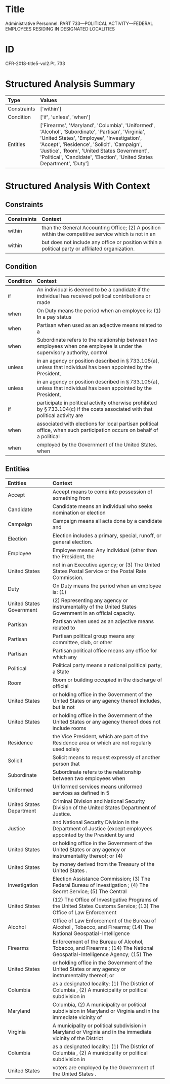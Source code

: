 # Title

 Administrative Personnel. PART 733—POLITICAL ACTIVITY—FEDERAL EMPLOYEES RESIDING IN DESIGNATED LOCALITIES


# ID

 CFR-2018-title5-vol2.Pt. 733


# Structured Analysis Summary

| Type        | Values                                                                                                                                                                                                                                                                                                                   |
|:------------|:-------------------------------------------------------------------------------------------------------------------------------------------------------------------------------------------------------------------------------------------------------------------------------------------------------------------------|
| Constraints | ['within']                                                                                                                                                                                                                                                                                                               |
| Condition   | ['if', 'unless', 'when']                                                                                                                                                                                                                                                                                                 |
| Entities    | ['Firearms', 'Maryland', 'Columbia', 'Uniformed', 'Alcohol', 'Subordinate', 'Partisan', 'Virginia', 'United States', 'Employee', 'Investigation', 'Accept', 'Residence', 'Solicit', 'Campaign', 'Justice', 'Room', 'United States Government', 'Political', 'Candidate', 'Election', 'United States Department', 'Duty'] |


# Structured Analysis With Context

 


## Constraints

| Constraints   | Context                                                                                              |
|:--------------|:-----------------------------------------------------------------------------------------------------|
| within        | than the General Accounting Office; (2) A position within the competitive service which is not in an |
| within        | but does not include any office or position within  a political party or affiliated organization.    |


## Condition

| Condition   | Context                                                                                                                                    |
|:------------|:-------------------------------------------------------------------------------------------------------------------------------------------|
| if          | An individual is deemed to be a candidate  if the individual has received political contributions or made                                  |
| when        | On Duty means the period  when an employee is: (1) In a pay status                                                                         |
| when        | Partisan  when used as an adjective means related to a                                                                                     |
| when        | Subordinate refers to the relationship between two employees  when one employee is under the supervisory authority, control                |
| unless      | in an agency or position described in &#167;&#8201;733.105(a), unless that individual has been appointed by the President,                 |
| unless      | in an agency or position described in &#167;&#8201;733.105(a), unless that individual has been appointed by the President,                 |
| if          | participate in political activity otherwise prohibited by &#167;&#8201;733.104(c) if the costs associated with that political activity are |
| when        | associated with elections for local partisan political office, when such participation occurs on behalf of a political                     |
| when        | employed by the Government of the United States. when                                                                                      |


## Entities

| Entities                 | Context                                                                                                                  |
|:-------------------------|:-------------------------------------------------------------------------------------------------------------------------|
| Accept                   | Accept means to come into possession of something from                                                                   |
| Candidate                | Candidate means an individual who seeks nomination or election                                                           |
| Campaign                 | Campaign means all acts done by a candidate and                                                                          |
| Election                 | Election  includes a primary, special, runoff, or general election.                                                      |
| Employee                 | Employee means: Any individual (other than the President, the                                                            |
| United States            | not in an Executive agency; or (3) The United States  Postal Service or the Postal Rate Commission.                      |
| Duty                     | On  Duty means the period when an employee is: (1)                                                                       |
| United States Government | (2) Representing any agency or instrumentality of the United States Government  in an official capacity.                 |
| Partisan                 | Partisan when used as an adjective means related to                                                                      |
| Partisan                 | Partisan political group means any committee, club, or other                                                             |
| Partisan                 | Partisan political office means any office for which any                                                                 |
| Political                | Political party means a national political party, a State                                                                |
| Room                     | Room or building occupied in the discharge of official                                                                   |
| United States            | or holding office in the Government of the United States or any agency thereof includes, but is not                      |
| United States            | or holding office in the Government of the United States or any agency thereof does not include rooms                    |
| Residence                | the Vice President, which are part of the Residence area or which are not regularly used solely                          |
| Solicit                  | Solicit means to request expressly of another person that                                                                |
| Subordinate              | Subordinate refers to the relationship between two employees when                                                        |
| Uniformed                | Uniformed services means uniformed services as defined in 5                                                              |
| United States Department | Criminal Division and National Security Division of the United States Department  of Justice.                            |
| Justice                  | and National Security Division in the Department of Justice (except employees appointed by the President by and          |
| United States            | or holding office in the Government of the United States or any agency or instrumentality thereof; or (4)                |
| United States            | by money derived from the Treasury of the United States .                                                                |
| Investigation            | Election Assistance Commission; (3) The Federal Bureau of Investigation ; (4) The Secret Service; (5) The Central        |
| United States            | (12) The Office of Investigative Programs of the  United States Customs Service; (13) The Office of Law Enforcement      |
| Alcohol                  | Office of Law Enforcement of the Bureau of Alcohol , Tobacco, and Firearms; (14) The National Geospatial-Intelligence    |
| Firearms                 | Enforcement of the Bureau of Alcohol, Tobacco, and Firearms ; (14) The National Geospatial-Intelligence Agency; (15) The |
| United States            | or holding office in the Government of the United States  or any agency or instrumentality thereof; or                   |
| Columbia                 | as a designated locality: (1) The District of Columbia , (2) A municipality or political subdivision in                  |
| Maryland                 | Columbia, (2) A municipality or political subdivision in Maryland or Virginia and in the immediate vicinity of           |
| Virginia                 | A municipality or political subdivision in Maryland or Virginia and in the immediate vicinity of the District            |
| Columbia                 | as a designated locality: (1) The District of Columbia , (2) A municipality or political subdivision in                  |
| United States            | voters are employed by the Government of the United States .                                                             |


